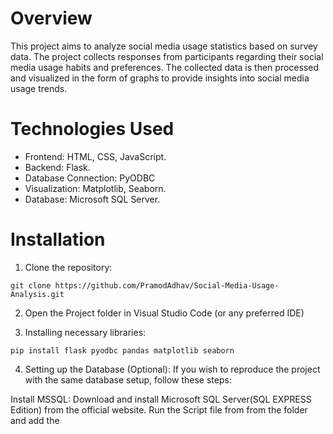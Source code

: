 # Overview

This project aims to analyze social media usage statistics based on survey data. The project collects responses from participants regarding their social media usage habits and preferences. The collected data is then processed and visualized in the form of graphs to provide insights into social media usage trends.

# Technologies Used

* Frontend: HTML, CSS, JavaScript.
* Backend: Flask.
* Database Connection: PyODBC
* Visualization: Matplotlib, Seaborn.
* Database: Microsoft SQL Server.

# Installation

1. Clone the repository:
```
git clone https://github.com/PramodAdhav/Social-Media-Usage-Analysis.git
```

2. Open the Project folder in Visual Studio Code (or any preferred IDE)

3. Installing necessary libraries:
```
pip install flask pyodbc pandas matplotlib seaborn
```

4. Setting up the Database (Optional):
If you wish to reproduce the project with the same database setup, follow these steps:

Install MSSQL:
Download and install Microsoft SQL Server(SQL EXPRESS Edition) from the official website.
Run the Script file from from the folder and add the 